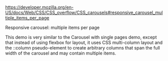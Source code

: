https://developer.mozilla.org/en-US/docs/Web/CSS/CSS_overflow/CSS_carousels#responsive_carousel_multiple_items_per_page

Responsive carousel: multiple items per page

This demo is very similar to the Carousel with single pages demo, except that instead of using flexbox for layout, it uses CSS multi-column layout and the ::column pseudo-element to create arbitrary columns that span the full width of the carousel and may contain multiple items.
